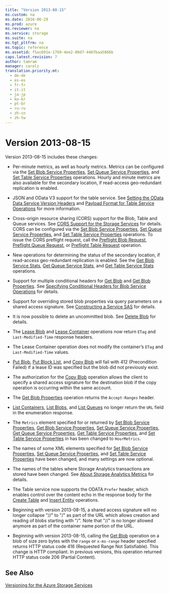 ```yaml
---
title: "Version 2013-08-15"
ms.custom: na
ms.date: 2016-06-29
ms.prod: azure
ms.reviewer: na
ms.service: storage
ms.suite: na
ms.tgt_pltfrm: na
ms.topic: reference
ms.assetid: f5ac691e-1769-4ee2-80d7-446fbaa5866b
caps.latest.revision: 7
author: tamram
manager: carolz
translation.priority.mt: 
  - de-de
  - es-es
  - fr-fr
  - it-it
  - ja-jp
  - ko-kr
  - pt-br
  - ru-ru
  - zh-cn
  - zh-tw
---
```

# Version 2013-08-15
Version 2013-08-15 includes these changes:  
  
-   Per-minute metrics, as well as hourly metrics. Metrics can be configured via the [Set Blob Service Properties](../StorageServicesREST/Set-Blob-Service-Properties.md), [Set Queue Service Properties](../StorageServicesREST/Set-Queue-Service-Properties.md), and [Set Table Service Properties](../StorageServicesREST/Set-Table-Service-Properties.md) operations. Hourly and minute metrics are also available for the secondary location, if read-access geo-redundant replication is enabled.  
  
-   JSON and OData V3 support for the table service. See [Setting the OData Data Service Version Headers](../StorageServicesREST/Setting-the-OData-Data-Service-Version-Headers.md) and [Payload Format for Table Service Operations](../StorageServicesREST/Payload-Format-for-Table-Service-Operations.md) for more information.  
  
-   Cross-origin resource sharing (CORS) support for the Blob, Table and Queue services. See [CORS Support for the Storage Services](../StorageServicesREST/Cross-Origin-Resource-Sharing--CORS--Support-for-the-Azure-Storage-Services.md) for details. CORS can be configured via the [Set Blob Service Properties](../StorageServicesREST/Set-Blob-Service-Properties.md), [Set Queue Service Properties](../StorageServicesREST/Set-Queue-Service-Properties.md), and [Set Table Service Properties](../StorageServicesREST/Set-Table-Service-Properties.md) operations. To issue the CORS preflight request, call the [Preflight Blob Request](../StorageServicesREST/Preflight-Blob-Request.md), [Preflight Queue Request](../StorageServicesREST/Preflight-Queue-Request.md), or [Preflight Table Request](../StorageServicesREST/Preflight-Table-Request.md) operation.  
  
-   New operations for determining the status of the secondary location, if read-access geo-redundant replication is enabled. See the [Get Blob Service Stats](../StorageServicesREST/Get-Blob-Service-Stats.md), [Get Queue Service Stats](../StorageServicesREST/Get-Queue-Service-Stats.md), and [Get Table Service Stats](../StorageServicesREST/Get-Table-Service-Stats.md) operations.  
  
-   Support for multiple conditional headers for [Get Blob](../StorageServicesREST/Get-Blob.md) and [Get Blob Properties](../StorageServicesREST/Get-Blob-Properties.md). See [Specifying Conditional Headers for Blob Service Operations](../StorageServicesREST/Specifying-Conditional-Headers-for-Blob-Service-Operations.md) for details.  
  
-   Support for overriding stored blob properties via query parameters on a shared access signature. See [Constructing a Service SAS](../StorageServicesREST/Constructing-a-Service-SAS.md) for details.  
  
-   It is now possible to delete an uncommitted blob. See [Delete Blob](../StorageServicesREST/Delete-Blob.md) for details.  
  
-   The [Lease Blob](../StorageServicesREST/Lease-Blob.md) and [Lease Container](../StorageServicesREST/Lease-Container.md) operations now return `ETag` and `Last-Modified-Time` response headers.  
  
-   The Lease Container operation does not modify the container’s `ETag` and `Last-Modified-Time` values.  
  
-   [Put Blob](../StorageServicesREST/Put-Blob.md), [Put Block List](../StorageServicesREST/Put-Block-List.md), and [Copy Blob](../StorageServicesREST/Copy-Blob.md) will fail with 412 (Precondition Failed) if a lease ID was specified but the blob did not previously exist.  
  
-   The authorization for the [Copy Blob](../StorageServicesREST/Copy-Blob.md) operation allows the client to specify a shared access signature for the destination blob if the copy operation is occurring within the same account.  
  
-   The [Get Blob Properties](../StorageServicesREST/Get-Blob-Properties.md) operation returns the `Accept-Ranges` header.  
  
-   [List Containers](../StorageServicesREST/List-Containers2.md), [List Blobs](../StorageServicesREST/List-Blobs.md), and [List Queues](../StorageServicesREST/List-Queues1.md) no longer return the `URL` field in the enumeration response.  
  
-   The `Metrics` element specified for or returned by [Set Blob Service Properties](../StorageServicesREST/Set-Blob-Service-Properties.md), [Get Blob Service Properties](../StorageServicesREST/Get-Blob-Service-Properties.md), [Set Queue Service Properties](../StorageServicesREST/Set-Queue-Service-Properties.md), [Get Queue Service Properties](../StorageServicesREST/Get-Queue-Service-Properties.md), [Get Table Service Properties](../StorageServicesREST/Get-Table-Service-Properties.md), and [Set Table Service Properties](../StorageServicesREST/Set-Table-Service-Properties.md) in has been changed to `HourMetrics`.  
  
-   The names of some XML elements specified for [Set Blob Service Properties](../StorageServicesREST/Set-Blob-Service-Properties.md), [Set Queue Service Properties](../StorageServicesREST/Set-Queue-Service-Properties.md), and [Set Table Service Properties](../StorageServicesREST/Set-Table-Service-Properties.md) have been changed, and many settings are now optional.  
  
-   The names of the tables where Storage Analytics transactions are stored have been changed. See [About Storage Analytics Metrics](../StorageServicesREST/About-Storage-Analytics-Metrics.md) for details.  
  
-   The Table service now supports the ODATA `Prefer` header, which enables control over the content echo in the response body for the [Create Table](../StorageServicesREST/Create-Table.md) and [Insert Entity](../StorageServicesREST/Insert-Entity.md) operations.  
  
-   Beginning with version 2013-08-15, a shared access signature will no longer collapse "//" to "/" as part of the URL which allows creation and reading of blobs starting with "/". Note that "//" is no longer allowed anymore as part of the container name portion of the URL.  
  
-   Beginning with version 2013-08-15, calling the [Get Blob](../StorageServicesREST/Get-Blob.md) operation on a blob of size zero bytes with the `range` or `x-ms-range` header specified returns HTTP status code 416 (Requested Range Not Satisfiable). This change is HTTP compliant. In previous versions, this operation returned HTTP status code 206 (Partial Content).  
  
## See Also  
 [Versioning for the Azure Storage Services](../StorageServicesREST/Versioning-for-the-Azure-Storage-Services.md)
